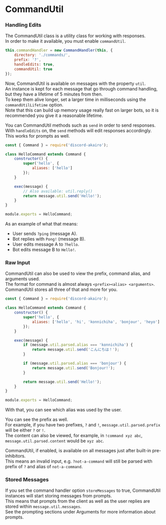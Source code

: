 # CommandUtil

### Handling Edits

The CommandUtil class is a utility class for working with responses.  
In order to make it available, you must enable `commandUtil`.  

```js
this.commandHandler = new CommandHandler(this, {
    directory: './commands/',
    prefix: '?',
    handleEdits: true,
    commandUtil: true
});
```

Now, CommandUtil is available on messages with the property `util`.  
An instance is kept for each message that go through command handling, but they have a lifetime of 5 minutes from then.  
To keep them alive longer, set a larger time in milliseconds using the `commandUtilLifetime` option.  
Note that this can build up memory usage really fast on larger bots, so it is recommended you give it a reasonable lifetime.  

You can CommandUtil methods such as `send` in order to send responses.  
With `handleEdits` on, the `send` methods will edit responses accordingly.  
This works for prompts as well.  

```js
const { Command } = require('discord-akairo');

class HelloCommand extends Command {
    constructor() {
        super('hello', {
            aliases: ['hello']
        });
    }

    exec(message) {
        // Also available: util.reply()
        return message.util.send('Hello!');
    }
}

module.exports = HelloCommand;
```

As an example of what that means:  

- User sends `?ping` (message A).
- Bot replies with `Pong!` (message B).
- User edits message A to `?hello`.
- Bot edits message B to `Hello!`.

### Raw Input

CommandUtil can also be used to view the prefix, command alias, and arguments used.  
The format for command is almost always `<prefix><alias> <arguments>`.  
CommandUtil stores all three of that and more for you.  

```js
const { Command } = require('discord-akairo');

class HelloCommand extends Command {
    constructor() {
        super('hello', {
            aliases: ['hello', 'hi', 'konnichiha', 'bonjour', 'heyo']
        });
    }

    exec(message) {
        if (message.util.parsed.alias === 'konnichiha') {
            return message.util.send('こんにちは！');
        }

        if (message.util.parsed.alias === 'bonjour') {
            return message.util.send('Bonjour!');
        }

        return message.util.send('Hello!');
    }
}

module.exports = HelloCommand;
```

With that, you can see which alias was used by the user.  

You can see the prefix as well.  
For example, if you have two prefixes, `?` and `!`, `message.util.parsed.prefix` will be either `?` or `!`.  
The content can also be viewed, for example, in `!command xyz abc`, `message.util.parsed.content` would be `xyz abc`.  

CommandUtil, if enabled, is available on all messages just after built-in pre-inhibitors.  
This means an invalid input, e.g. `?not-a-command` will still be parsed with prefix of `?` and alias of `not-a-command`.  

### Stored Messages

If you set the command handler option `storeMessages` to true, CommandUtil instances will start storing messages from prompts.  
This means that prompts from the client as well as the user replies are stored within `message.util.messages`.  
See the prompting sections under Arguments for more information about prompts. 
